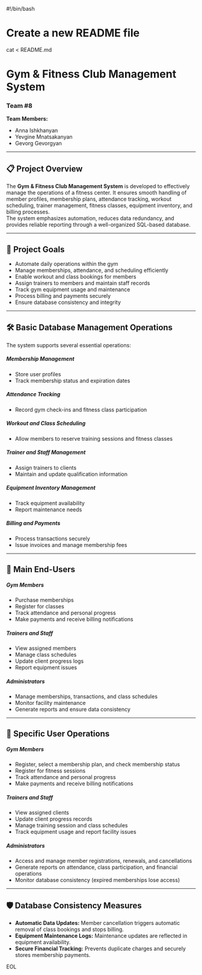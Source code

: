 #!/bin/bash

# Create a new README file

cat <<EOL > README.md
# Gym & Fitness Club Management System

### Team #8

**Team Members:**
- Anna Ishkhanyan
- Yevgine Mnatsakanyan
- Gevorg Gevorgyan

---

## 📋 Project Overview
The **Gym & Fitness Club Management System** is developed to effectively manage the operations of a fitness center. It ensures smooth handling of member profiles, membership plans, attendance tracking, workout scheduling, trainer management, fitness classes, equipment inventory, and billing processes.  
The system emphasizes automation, reduces data redundancy, and provides reliable reporting through a well-organized SQL-based database.

---

## 🎯 Project Goals
- Automate daily operations within the gym
- Manage memberships, attendance, and scheduling efficiently
- Enable workout and class bookings for members
- Assign trainers to members and maintain staff records
- Track gym equipment usage and maintenance
- Process billing and payments securely
- Ensure database consistency and integrity

---

## 🛠️ Basic Database Management Operations
The system supports several essential operations:

##### Membership Management
- Store user profiles
- Track membership status and expiration dates

##### Attendance Tracking
- Record gym check-ins and fitness class participation

##### Workout and Class Scheduling
- Allow members to reserve training sessions and fitness classes

##### Trainer and Staff Management
- Assign trainers to clients
- Maintain and update qualification information

##### Equipment Inventory Management
- Track equipment availability
- Report maintenance needs

##### Billing and Payments
- Process transactions securely
- Issue invoices and manage membership fees

---

## 👥 Main End-Users
##### Gym Members
- Purchase memberships
- Register for classes
- Track attendance and personal progress
- Make payments and receive billing notifications

##### Trainers and Staff
- View assigned members
- Manage class schedules
- Update client progress logs
- Report equipment issues

##### Administrators
- Manage memberships, transactions, and class schedules
- Monitor facility maintenance
- Generate reports and ensure data consistency

---

## 🧩 Specific User Operations
##### Gym Members
- Register, select a membership plan, and check membership status
- Register for fitness sessions
- Track attendance and personal progress
- Make payments and receive billing notifications

##### Trainers and Staff
- View assigned clients
- Update client progress records
- Manage training session and class schedules
- Track equipment usage and report facility issues

##### Administrators
- Access and manage member registrations, renewals, and cancellations
- Generate reports on attendance, class participation, and financial operations
- Monitor database consistency (expired memberships lose access)

---

## 🛡️ Database Consistency Measures
- **Automatic Data Updates:** Member cancellation triggers automatic removal of class bookings and stops billing.
- **Equipment Maintenance Logs:** Maintenance updates are reflected in equipment availability.
- **Secure Financial Tracking:** Prevents duplicate charges and securely stores membership payments.

EOL
